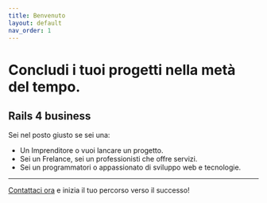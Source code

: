 ```yaml
---
title: Benvenuto
layout: default
nav_order: 1
---
```


# Concludi i tuoi progetti nella metà del tempo.
## **Rails 4 business**

Sei nel posto giusto se sei una:
- Un Imprenditore o vuoi lancare un progetto.
- Sei un Frelance, sei un professionisti che offre servizi.
- Sei un programmatori o appassionato di sviluppo web e tecnologie.








---

[Contattaci ora](https://www.instagram.com/rails4business/) e inizia il tuo percorso verso il successo!
